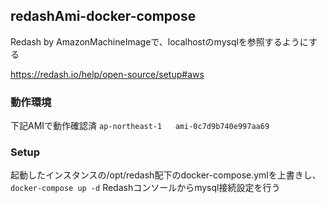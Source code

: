 ## redashAmi-docker-compose

Redash by AmazonMachineImageで、localhostのmysqlを参照するようにする

https://redash.io/help/open-source/setup#aws

### 動作環境
下記AMIで動作確認済
```ap-northeast-1	ami-0c7d9b740e997aa69```

### Setup
起動したインスタンスの/opt/redash配下のdocker-compose.ymlを上書きし、`docker-compose up -d`
Redashコンソールからmysql接続設定を行う
